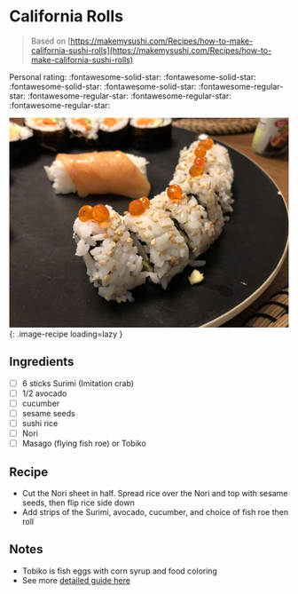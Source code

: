 # California Rolls

> Based on [https://makemysushi.com/Recipes/how-to-make-california-sushi-rolls](https://makemysushi.com/Recipes/how-to-make-california-sushi-rolls)

<!-- {cts} rating=1; (User can specify rating on scale of 1-5) -->

Personal rating: :fontawesome-solid-star: :fontawesome-solid-star: :fontawesome-solid-star: :fontawesome-solid-star: :fontawesome-regular-star: :fontawesome-regular-star: :fontawesome-regular-star: :fontawesome-regular-star:

<!-- {cte} -->

<!-- {cts} name_image=california_rolls.jpeg; (User can specify image name) -->

![california_rolls.jpeg](./california_rolls.jpeg){: .image-recipe loading=lazy }

<!-- {cte} -->

## Ingredients

- [ ] 6 sticks Surimi (Imitation crab)
- [ ] 1/2 avocado
- [ ] cucumber
- [ ] sesame seeds
- [ ] sushi rice
- [ ] Nori
- [ ] Masago (flying fish roe) or Tobiko

## Recipe

- Cut the Nori sheet in half. Spread rice over the Nori and top with sesame seeds, then flip rice side down
- Add strips of the Surimi, avocado, cucumber, and choice of fish roe then roll

## Notes

- Tobiko is fish eggs with corn syrup and food coloring
- See more [detailed guide here](https://www.justonecookbook.com/california-roll/)
